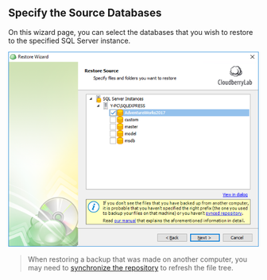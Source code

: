## Specify the Source Databases

On this wizard page, you can select the databases that you wish to restore to the specified SQL Server instance.

![](/assets/restore-sql-source-3.png)

> When restoring a backup that was made on another computer, you may need to [synchronize the repository](/concepts/syncing-your-repository.md) to refresh the file tree.



